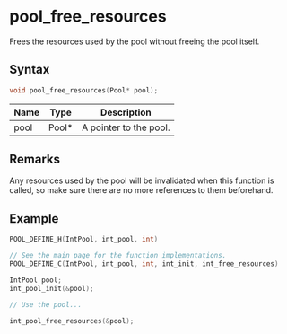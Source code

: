 # pool_free_resources

Frees the resources used by the pool without freeing the pool itself.

## Syntax

```c
void pool_free_resources(Pool* pool);
```

| Name | Type | Description |
| --- | --- | --- |
| pool | Pool* | A pointer to the pool. |

## Remarks

Any resources used by the pool will be invalidated when this function is called, so make sure there are no more references to them beforehand.

## Example

```c
POOL_DEFINE_H(IntPool, int_pool, int)

// See the main page for the function implementations.
POOL_DEFINE_C(IntPool, int_pool, int, int_init, int_free_resources) 

IntPool pool;
int_pool_init(&pool);

// Use the pool...

int_pool_free_resources(&pool);
```